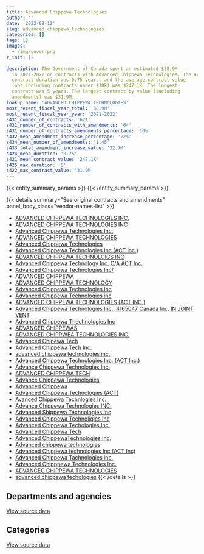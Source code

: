 ```yaml
---
title: Advanced Chippewa Technologies
author: ''
date: '2022-09-12'
slug: advanced_chippewa_technologies
categories: []
tags: []
images:
  - /img/cover.png
r_init: |-
  
description: The Government of Canada spent an estimated $38.9M
  in 2021-2022 on contracts with Advanced Chippewa Technologies. The average
  contract duration was 0.75 years, and the average contract value
  (not including contracts under $10k) was $247.1K. The longest
  contract was 5 years. The largest contract by value (including
  amendments) was $31.9M.
lookup_name: 'ADVANCED CHIPPEWA TECHNOLOGIES'
most_recent_fiscal_year_total: '38.9M'
most_recent_fiscal_year_year: '2021-2022'
s431_number_of_contracts: '671'
s431_number_of_contracts_with_amendments: '64'
s431_number_of_contracts_amendments_percentage: '10%'
s432_mean_amendment_increase_percentage: '72%'
s434_mean_number_of_amendments: '1.45'
s433_total_amendment_increase_value: '32.7M'
s424_mean_duration: '0.75'
s421_mean_contract_value: '247.1K'
s425_max_duration: '5'
s422_max_contract_value: '31.9M'
---
```


<script src="/rmarkdown-libs/htmlwidgets/htmlwidgets.js"></script>
<link href="/rmarkdown-libs/datatables-css/datatables-crosstalk.css" rel="stylesheet" />
<script src="/rmarkdown-libs/datatables-binding/datatables.js"></script>
<script src="/rmarkdown-libs/jquery/jquery-3.6.0.min.js"></script>
<link href="/rmarkdown-libs/dt-core-bootstrap/css/dataTables.bootstrap.min.css" rel="stylesheet" />
<link href="/rmarkdown-libs/dt-core-bootstrap/css/dataTables.bootstrap.extra.css" rel="stylesheet" />
<script src="/rmarkdown-libs/dt-core-bootstrap/js/jquery.dataTables.min.js"></script>
<script src="/rmarkdown-libs/dt-core-bootstrap/js/dataTables.bootstrap.min.js"></script>
<link href="/rmarkdown-libs/crosstalk/css/crosstalk.min.css" rel="stylesheet" />
<script src="/rmarkdown-libs/crosstalk/js/crosstalk.min.js"></script>
<script src="/rmarkdown-libs/htmlwidgets/htmlwidgets.js"></script>
<link href="/rmarkdown-libs/datatables-css/datatables-crosstalk.css" rel="stylesheet" />
<script src="/rmarkdown-libs/datatables-binding/datatables.js"></script>
<script src="/rmarkdown-libs/jquery/jquery-3.6.0.min.js"></script>
<link href="/rmarkdown-libs/dt-core-bootstrap/css/dataTables.bootstrap.min.css" rel="stylesheet" />
<link href="/rmarkdown-libs/dt-core-bootstrap/css/dataTables.bootstrap.extra.css" rel="stylesheet" />
<script src="/rmarkdown-libs/dt-core-bootstrap/js/jquery.dataTables.min.js"></script>
<script src="/rmarkdown-libs/dt-core-bootstrap/js/dataTables.bootstrap.min.js"></script>
<link href="/rmarkdown-libs/crosstalk/css/crosstalk.min.css" rel="stylesheet" />
<script src="/rmarkdown-libs/crosstalk/js/crosstalk.min.js"></script>

{{< entity_summary_params >}}
{{< /entity_summary_params >}}

{{< details summary="See original contracts and amendments" panel_body_class="vendor-names-list" >}}
- [ADVANCED CHIPPEWA TECHNOLOGIES INC.](https://search.open.canada.ca/en/ct/?sort=contract_value_f%20desc&page=1&search_text=%22ADVANCED%20CHIPPEWA%20TECHNOLOGIES%20INC.%22)
- [ADVANCED CHIPPEWA TECHNOLOGIES INC](https://search.open.canada.ca/en/ct/?sort=contract_value_f%20desc&page=1&search_text=%22ADVANCED%20CHIPPEWA%20TECHNOLOGIES%20INC%22)
- [Advanced Chippewa Technologies Inc.](https://search.open.canada.ca/en/ct/?sort=contract_value_f%20desc&page=1&search_text=%22Advanced%20Chippewa%20Technologies%20Inc.%22)
- [ADVANCED CHIPPEWA TECHNOLOGIES](https://search.open.canada.ca/en/ct/?sort=contract_value_f%20desc&page=1&search_text=%22ADVANCED%20CHIPPEWA%20TECHNOLOGIES%22)
- [Advanced Chippewa Technologies](https://search.open.canada.ca/en/ct/?sort=contract_value_f%20desc&page=1&search_text=%22Advanced%20Chippewa%20Technologies%22)
- [Advanced Chippewa Technologies Inc.(ACT inc.)](https://search.open.canada.ca/en/ct/?sort=contract_value_f%20desc&page=1&search_text=%22Advanced%20Chippewa%20Technologies%20Inc.%28ACT%20inc.%29%22)
- [ADVANCED CHIPPEWA TECHNOLOICS INC](https://search.open.canada.ca/en/ct/?sort=contract_value_f%20desc&page=1&search_text=%22ADVANCED%20CHIPPEWA%20TECHNOLOICS%20INC%22)
- [Advanced Chippewa Technology Inc. O/A ACT Inc.](https://search.open.canada.ca/en/ct/?sort=contract_value_f%20desc&page=1&search_text=%22Advanced%20Chippewa%20Technology%20Inc.%20O%2fA%20ACT%20Inc.%22)
- [Advanced Chippewa Technologies Inc/](https://search.open.canada.ca/en/ct/?sort=contract_value_f%20desc&page=1&search_text=%22Advanced%20Chippewa%20Technologies%20Inc%2f%22)
- [ADVANCED CHIPPEWA](https://search.open.canada.ca/en/ct/?sort=contract_value_f%20desc&page=1&search_text=%22ADVANCED%20CHIPPEWA%22)
- [ADVANCED CHIPPEWA TECHNOLOGY](https://search.open.canada.ca/en/ct/?sort=contract_value_f%20desc&page=1&search_text=%22ADVANCED%20CHIPPEWA%20TECHNOLOGY%22)
- [Advanced Chippewa Technologies Inc](https://search.open.canada.ca/en/ct/?sort=contract_value_f%20desc&page=1&search_text=%22Advanced%20Chippewa%20Technologies%20Inc%22)
- [Advanced Chippewa Technologies inc](https://search.open.canada.ca/en/ct/?sort=contract_value_f%20desc&page=1&search_text=%22Advanced%20Chippewa%20Technologies%20inc%22)
- [ADVANCED CHIPPEWA TECHNOLOGIES (ACT INC.)](https://search.open.canada.ca/en/ct/?sort=contract_value_f%20desc&page=1&search_text=%22ADVANCED%20CHIPPEWA%20TECHNOLOGIES%20%28ACT%20INC.%29%22)
- [Advanced Chippewa Technologies Inc., 4165047 Canada Inc. IN JOINT VENT](https://search.open.canada.ca/en/ct/?sort=contract_value_f%20desc&page=1&search_text=%22Advanced%20Chippewa%20Technologies%20Inc.%2c%204165047%20Canada%20Inc.%20IN%20JOINT%20VENT%22)
- [Advanced Chippewa Thechnologies Inc](https://search.open.canada.ca/en/ct/?sort=contract_value_f%20desc&page=1&search_text=%22Advanced%20Chippewa%20Thechnologies%20Inc%22)
- [ADVANCED CHIPPEWAS](https://search.open.canada.ca/en/ct/?sort=contract_value_f%20desc&page=1&search_text=%22ADVANCED%20CHIPPEWAS%22)
- [ADVANCED CHIPPWEA TECHNOLOGIES INC.](https://search.open.canada.ca/en/ct/?sort=contract_value_f%20desc&page=1&search_text=%22ADVANCED%20CHIPPWEA%20TECHNOLOGIES%20INC.%22)
- [Advanced Chipewa Tech](https://search.open.canada.ca/en/ct/?sort=contract_value_f%20desc&page=1&search_text=%22Advanced%20Chipewa%20Tech%22)
- [Advanced Chippewa Tech Inc.](https://search.open.canada.ca/en/ct/?sort=contract_value_f%20desc&page=1&search_text=%22Advanced%20Chippewa%20Tech%20Inc.%22)
- [advanced chippewa technologies inc.](https://search.open.canada.ca/en/ct/?sort=contract_value_f%20desc&page=1&search_text=%22advanced%20chippewa%20technologies%20inc.%22)
- [Advanced Chippewa Technologies Inc. (ACT Inc.)](https://search.open.canada.ca/en/ct/?sort=contract_value_f%20desc&page=1&search_text=%22Advanced%20Chippewa%20Technologies%20Inc.%20%28ACT%20Inc.%29%22)
- [Advance Chippewa Technologies Inc.](https://search.open.canada.ca/en/ct/?sort=contract_value_f%20desc&page=1&search_text=%22Advance%20Chippewa%20Technologies%20Inc.%22)
- [ADVANCED CHIPPEWA TECH](https://search.open.canada.ca/en/ct/?sort=contract_value_f%20desc&page=1&search_text=%22ADVANCED%20CHIPPEWA%20TECH%22)
- [Advance Chippewa Technologies](https://search.open.canada.ca/en/ct/?sort=contract_value_f%20desc&page=1&search_text=%22Advance%20Chippewa%20Technologies%22)
- [Advanced Chippewa](https://search.open.canada.ca/en/ct/?sort=contract_value_f%20desc&page=1&search_text=%22Advanced%20Chippewa%22)
- [Advanced Chippewa Technologies (ACT)](https://search.open.canada.ca/en/ct/?sort=contract_value_f%20desc&page=1&search_text=%22Advanced%20Chippewa%20Technologies%20%28ACT%29%22)
- [Avanced Chippewa Technlogies Inc.](https://search.open.canada.ca/en/ct/?sort=contract_value_f%20desc&page=1&search_text=%22Avanced%20Chippewa%20Technlogies%20Inc.%22)
- [Advance Chippewa Technologies INC.](https://search.open.canada.ca/en/ct/?sort=contract_value_f%20desc&page=1&search_text=%22Advance%20Chippewa%20Technologies%20INC.%22)
- [Advanced Shippewa Technologies Inc](https://search.open.canada.ca/en/ct/?sort=contract_value_f%20desc&page=1&search_text=%22Advanced%20Shippewa%20Technologies%20Inc%22)
- [Advanced Chippewa Technoligies Inc](https://search.open.canada.ca/en/ct/?sort=contract_value_f%20desc&page=1&search_text=%22Advanced%20Chippewa%20Technoligies%20Inc%22)
- [Advanced Chippewa Techologies Inc.](https://search.open.canada.ca/en/ct/?sort=contract_value_f%20desc&page=1&search_text=%22Advanced%20Chippewa%20Techologies%20Inc.%22)
- [Advanced Chippewa Tech](https://search.open.canada.ca/en/ct/?sort=contract_value_f%20desc&page=1&search_text=%22Advanced%20Chippewa%20Tech%22)
- [Advanced ChippewaTechnologies Inc.](https://search.open.canada.ca/en/ct/?sort=contract_value_f%20desc&page=1&search_text=%22Advanced%20ChippewaTechnologies%20Inc.%22)
- [Advanced chippewa technologies](https://search.open.canada.ca/en/ct/?sort=contract_value_f%20desc&page=1&search_text=%22Advanced%20chippewa%20technologies%22)
- [Advanced Chippewa technologies Inc (ACT Inc)](https://search.open.canada.ca/en/ct/?sort=contract_value_f%20desc&page=1&search_text=%22Advanced%20Chippewa%20technologies%20Inc%20%28ACT%20Inc%29%22)
- [Advanced Chippewa Tachnologies inc.](https://search.open.canada.ca/en/ct/?sort=contract_value_f%20desc&page=1&search_text=%22Advanced%20Chippewa%20Tachnologies%20inc.%22)
- [Advanced Chipppewa Technologies Inc.](https://search.open.canada.ca/en/ct/?sort=contract_value_f%20desc&page=1&search_text=%22Advanced%20Chipppewa%20Technologies%20Inc.%22)
- [ADVANCEC CHIPPEWA TECHNOLOGIES](https://search.open.canada.ca/en/ct/?sort=contract_value_f%20desc&page=1&search_text=%22ADVANCEC%20CHIPPEWA%20TECHNOLOGIES%22)
- [advanced chippewa techologies](https://search.open.canada.ca/en/ct/?sort=contract_value_f%20desc&page=1&search_text=%22advanced%20chippewa%20techologies%22)
{{< /details >}}

## Departments and agencies

<div id="htmlwidget-1" style="width:100%;height:auto;" class="datatables html-widget"></div>
<script type="application/json" data-for="htmlwidget-1">{"x":{"style":"bootstrap","filter":"none","vertical":false,"data":[["<a href=\"/departments/aafc-aac/\">Agriculture and Agri-Food Canada<\/a>","<a href=\"/departments/aandc-aadnc/\">Crown-Indigenous Relations and Northern Affairs Canada<\/a>","<a href=\"/departments/acoa-apeca/\">Atlantic Canada Opportunities Agency<\/a>","<a href=\"/departments/atssc-scdata/\">Administrative Tribunals Support Service of Canada<\/a>","<a href=\"/departments/cannor/\">Canadian Northern Economic Development Agency<\/a>","<a href=\"/departments/cas-satj/\">Courts Administration Service<\/a>","<a href=\"/departments/cbsa-asfc/\">Canada Border Services Agency<\/a>","<a href=\"/departments/ccohs-cchst/\">Canadian Centre for Occupational Health and Safety<\/a>","<a href=\"/departments/cer-rec/\">Canada Energy Regulator<\/a>","<a href=\"/departments/cfia-acia/\">Canadian Food Inspection Agency<\/a>","<a href=\"/departments/chrc-ccdp/\">Canadian Human Rights Commission<\/a>","<a href=\"/departments/cic/\">Immigration, Refugees and Citizenship Canada<\/a>","<a href=\"/departments/cihr-irsc/\">Canadian Institutes of Health Research<\/a>","<a href=\"/departments/cnsc-ccsn/\">Canadian Nuclear Safety Commission<\/a>","<a href=\"/departments/cra-arc/\">Canada Revenue Agency<\/a>","<a href=\"/departments/crtc/\">Canadian Radio-television and Telecommunications Commission<\/a>","<a href=\"/departments/csc-scc/\">Correctional Service of Canada<\/a>","<a href=\"/departments/csps-efpc/\">Canada School of Public Service<\/a>","<a href=\"/departments/dfatd-maecd/\">Global Affairs Canada<\/a>","<a href=\"/departments/dfo-mpo/\">Fisheries and Oceans Canada<\/a>","<a href=\"/departments/dnd-mdn/\">National Defence<\/a>","<a href=\"/departments/ec/\">Environment and Climate Change Canada<\/a>","<a href=\"/departments/elections/\">Elections Canada<\/a>","<a href=\"/departments/esdc-edsc/\">Employment and Social Development Canada<\/a>","<a href=\"/departments/fcac-acfc/\">Financial Consumer Agency of Canada<\/a>","<a href=\"/departments/fin/\">Department of Finance Canada<\/a>","<a href=\"/departments/fintrac-canafe/\">Financial Transactions and Reports Analysis Centre of Canada<\/a>","<a href=\"/departments/hc-sc/\">Health Canada<\/a>","<a href=\"/departments/ic/\">Innovation, Science and Economic Development Canada<\/a>","<a href=\"/departments/infc/\">Infrastructure Canada<\/a>","<a href=\"/departments/irb-cisr/\">Immigration and Refugee Board of Canada<\/a>","<a href=\"/departments/isc-sac/\">Indigenous Services Canada<\/a>","<a href=\"/departments/jus/\">Department of Justice Canada<\/a>","<a href=\"/departments/lac-bac/\">Library and Archives Canada<\/a>","<a href=\"/departments/nrcan-rncan/\">Natural Resources Canada<\/a>","<a href=\"/departments/nserc-crsng/\">Natural Sciences and Engineering Research Council of Canada<\/a>","<a href=\"/departments/oag-bvg/\">Office of the Auditor General of Canada<\/a>","<a href=\"/departments/opc-cpvp/\">Office of the Privacy Commissioner of Canada<\/a>","<a href=\"/departments/osfi-bsif/\">Office of the Superintendent of Financial Institutions Canada<\/a>","<a href=\"/departments/osgg-bsgg/\">Office of the Secretary to the Governor General<\/a>","<a href=\"/departments/pc/\">Parks Canada<\/a>","<a href=\"/departments/pch/\">Canadian Heritage<\/a>","<a href=\"/departments/pco-bcp/\">Privy Council Office<\/a>","<a href=\"/departments/phac-aspc/\">Public Health Agency of Canada<\/a>","<a href=\"/departments/ppsc-sppc/\">Public Prosecution Service of Canada<\/a>","<a href=\"/departments/pwgsc-tpsgc/\">Public Services and Procurement Canada<\/a>","<a href=\"/departments/rcmp-grc/\">Royal Canadian Mounted Police<\/a>","<a href=\"/departments/ssc-spc/\">Shared Services Canada<\/a>","<a href=\"/departments/tbs-sct/\">Treasury Board of Canada Secretariat<\/a>","<a href=\"/departments/vac-acc/\">Veterans Affairs Canada<\/a>","<a href=\"/departments/vrab-tacra/\">Veterans Review and Appeal Board<\/a>","<a href=\"/departments/wage/\">Department for Women and Gender Equality<\/a>","<a href=\"/departments/wd-deo/\">Western Economic Diversification Canada<\/a>"],[135799.84,491568.03,13776.75,9074.62,null,null,1916509,null,295234.86,55970.92,null,1546416.78,51588.9,99017.83,63414.43,28226.62,99598.95,193719.97,13105.74,72279.59,1301236.96,583417.03,184371.1,610243.31,null,null,null,null,676614.94,14119.46,null,470717.49,114939.59,696288.38,56083.63,null,null,218816.22,30896.89,21327.61,60618.85,115095.41,105504.43,null,null,13661.23,370435.1,8432736.3,191458.67,306767.23,null,null,null],[128484.19,104694.83,355994.25,null,null,null,1935125.13,null,4537.24,25175.37,null,1187384.32,61717.73,89201.85,78595.51,37166.83,103016.55,152999.05,null,110927.72,1544529.75,27885.49,210729.74,789986.4,50568.85,12271.58,149125.1,701514.94,1811594.65,16127.71,18974.88,null,156031.48,507725.55,89612.68,10262.66,null,24685.02,21038.17,null,72574.36,145643.84,277359.09,null,null,995073.47,157720.28,3841243.32,52632.46,646286.63,null,22954.37,40579.88],[80360.09,196822.5,12388.89,null,null,34401.65,1803245.3,12617.87,117235.51,null,null,1106617.36,74580.4,100551.32,1781982.93,25733.74,326689.68,74757.47,96504,149829.03,4091074.24,75761.62,26938.99,1333915.63,55136.25,2300.92,148717.66,2122298.92,5823871.81,622198.9,164767.43,121333.09,148149.93,16005.8,52002.41,null,null,27035.77,142084.68,8739.57,68904.89,251644.97,28209.91,136962.19,358312.6,348850.07,416936.95,16121424.38,29452.08,1007408.64,107920.6,95235.4,null],[131609.24,null,6777.78,null,164742.43,56869.67,1828964.35,21786.4,9043.5,null,21975.68,1450115.72,67224.66,111208.38,1060822.81,49406.68,302132.17,null,253096.5,194384.73,1666223.17,157412.02,13533.7,1107868.12,null,278398.38,null,2818699.3,865035.88,2089250.42,13897.3,305209.19,194076.87,17177.27,534167.11,null,33262.24,62116.53,null,29233.55,40469.27,156756,260211.12,627505.77,null,348186.4,66310.94,20988881.37,108002.86,204993.01,38118.19,136107.23,null]],"container":"<table class=\"table table-striped table-hover row-border order-column display\">\n  <thead>\n    <tr>\n      <th>Department<\/th>\n      <th>2018-2019<\/th>\n      <th>2019-2020<\/th>\n      <th>2020-2021<\/th>\n      <th>2021-2022<\/th>\n    <\/tr>\n  <\/thead>\n<\/table>","options":{"order":[[4,"desc"]],"pageLength":10,"autoWidth":true,"columnDefs":[{"targets":1,"render":"function(data, type, row, meta) {\n    return type !== 'display' ? data : DTWidget.formatCurrency(data, \"$\", 2, 3, \",\", \".\", true, null);\n  }"},{"targets":2,"render":"function(data, type, row, meta) {\n    return type !== 'display' ? data : DTWidget.formatCurrency(data, \"$\", 2, 3, \",\", \".\", true, null);\n  }"},{"targets":3,"render":"function(data, type, row, meta) {\n    return type !== 'display' ? data : DTWidget.formatCurrency(data, \"$\", 2, 3, \",\", \".\", true, null);\n  }"},{"targets":4,"render":"function(data, type, row, meta) {\n    return type !== 'display' ? data : DTWidget.formatCurrency(data, \"$\", 2, 3, \",\", \".\", true, null);\n  }"},{"width":"16%","targets":[1,2,3,4]},{"className":"dt-right","targets":[1,2,3,4]}],"orderClasses":false}},"evals":["options.columnDefs.0.render","options.columnDefs.1.render","options.columnDefs.2.render","options.columnDefs.3.render"],"jsHooks":[]}</script>
<p class="text-right">
<a href="https://github.com/GoC-Spending/contracts-data/tree/main/data/out/vendors/advanced_chippewa_technologies/summary_by_fiscal_year_by_department.csv" class="source-data-link btn btn-link">View source data</a>
</p>

## Categories

<div id="htmlwidget-2" style="width:100%;height:auto;" class="datatables html-widget"></div>
<script type="application/json" data-for="htmlwidget-2">{"x":{"style":"bootstrap","filter":"none","vertical":false,"data":[["<a href=\"/categories/office_management/\">Office management<\/a>","<a href=\"/categories/defence/\">Defence<\/a>","<a href=\"/categories/professional_services/\">Professional services<\/a>","<a href=\"/categories/information_technology/\">Information technology<\/a>","<a href=\"/categories/industrial_products_and_services/\">Industrial products and services<\/a>","<a href=\"/categories/human_capital/\">Human capital<\/a>"],[14888,1286348.96,null,18342716.57,16699.14,null],[null,1544529.75,null,15153321.36,null,71901.81],[null,4070151.03,9003.34,35780740.56,20923.21,67095.91],[15797.85,1666223.17,93691.06,37115551.83,null,null]],"container":"<table class=\"table table-striped table-hover row-border order-column display\">\n  <thead>\n    <tr>\n      <th>Category<\/th>\n      <th>2018-2019<\/th>\n      <th>2019-2020<\/th>\n      <th>2020-2021<\/th>\n      <th>2021-2022<\/th>\n    <\/tr>\n  <\/thead>\n<\/table>","options":{"order":[[4,"desc"]],"dom":"t","pageLength":30,"autoWidth":true,"columnDefs":[{"targets":1,"render":"function(data, type, row, meta) {\n    return type !== 'display' ? data : DTWidget.formatCurrency(data, \"$\", 2, 3, \",\", \".\", true, null);\n  }"},{"targets":2,"render":"function(data, type, row, meta) {\n    return type !== 'display' ? data : DTWidget.formatCurrency(data, \"$\", 2, 3, \",\", \".\", true, null);\n  }"},{"targets":3,"render":"function(data, type, row, meta) {\n    return type !== 'display' ? data : DTWidget.formatCurrency(data, \"$\", 2, 3, \",\", \".\", true, null);\n  }"},{"targets":4,"render":"function(data, type, row, meta) {\n    return type !== 'display' ? data : DTWidget.formatCurrency(data, \"$\", 2, 3, \",\", \".\", true, null);\n  }"},{"width":"16%","targets":[1,2,3,4]},{"className":"dt-right","targets":[1,2,3,4]}],"orderClasses":false,"lengthMenu":[10,25,30,50,100]}},"evals":["options.columnDefs.0.render","options.columnDefs.1.render","options.columnDefs.2.render","options.columnDefs.3.render"],"jsHooks":[]}</script>
<p class="text-right">
<a href="https://github.com/GoC-Spending/contracts-data/tree/main/data/out/vendors/advanced_chippewa_technologies/summary_by_fiscal_year_by_category.csv" class="source-data-link btn btn-link">View source data</a>
</p>
